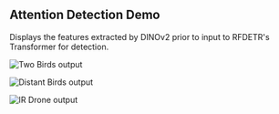 ## Attention Detection Demo
Displays the features extracted by DINOv2 prior to input to RFDETR's Transformer for detection.

![Two Birds output](https://github.com/S-Mahoney/Detection_Attention/birds_small_1_out.png)

![Distant Birds output](https://github.com/S-Mahoney/Detection_Attention/birds_small_3_out.png)

![IR Drone output](https://github.com/S-Mahoney/Detection_Attention/irdrone_out.png)